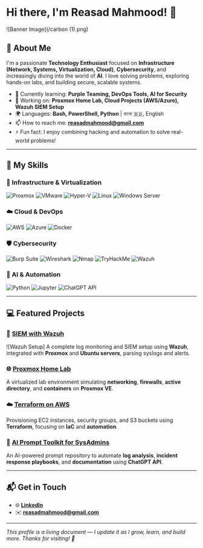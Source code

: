 # Hi there, I'm Reasad Mahmood! 👋

![Banner Image](/carbon (1).png) <!-- You can replace this with your custom banner -->

## 🚀 About Me

I'm a passionate **Technology Enthusiast** focused on **Infrastructure (Network, Systems, Virtualization, Cloud)**, **Cybersecurity**, and increasingly diving into the world of **AI**. I love solving problems, exploring hands-on labs, and building secure, scalable systems.  

- 🌱 Currently learning: **Purple Teaming, DevOps Tools, AI for Security**
- 🔭 Working on: **Proxmox Home Lab, Cloud Projects (AWS/Azure), Wazuh SIEM Setup**
- 🌍 Languages: **Bash, PowerShell, Python** | বাংলা 🇧🇩, English
- 📫 How to reach me: **reasadmahmood@gmail.com**
- ⚡ Fun fact: I enjoy combining hacking and automation to solve real-world problems!

---

## 🧠 My Skills

### 🔧 Infrastructure & Virtualization  
![Proxmox](https://img.shields.io/badge/-Proxmox-E57000?style=flat-square&logo=proxmox&logoColor=white)
![VMware](https://img.shields.io/badge/-VMware-607078?style=flat-square&logo=vmware&logoColor=white)
![Hyper-V](https://img.shields.io/badge/-Hyper--V-0078D7?style=flat-square&logo=windows&logoColor=white)
![Linux](https://img.shields.io/badge/-Linux-FCC624?style=flat-square&logo=linux&logoColor=black)
![Windows Server](https://img.shields.io/badge/-Windows%20Server-0078D7?style=flat-square&logo=windows&logoColor=white)

### ☁️ Cloud & DevOps  
![AWS](https://img.shields.io/badge/-AWS-232F3E?style=flat-square&logo=amazon-aws)
![Azure](https://img.shields.io/badge/-Azure-0078D4?style=flat-square&logo=microsoft-azure)
![Docker](https://img.shields.io/badge/-Docker-2496ED?style=flat-square&logo=docker&logoColor=white)

### 🛡️ Cybersecurity  
![Burp Suite](https://img.shields.io/badge/-Burp--Suite-FF6C37?style=flat-square&logo=burpsuite&logoColor=white)
![Wireshark](https://img.shields.io/badge/-Wireshark-1679A7?style=flat-square&logo=wireshark&logoColor=white)
![Nmap](https://img.shields.io/badge/-Nmap-000000?style=flat-square&logo=nmap&logoColor=white)
![TryHackMe](https://img.shields.io/badge/-TryHackMe-212C42?style=flat-square&logo=tryhackme&logoColor=white)
![Wazuh](https://img.shields.io/badge/-Wazuh-00517D?style=flat-square&logo=wazuh&logoColor=white)

### 🤖 AI & Automation  
![Python](https://img.shields.io/badge/-Python-3776AB?style=flat-square&logo=python&logoColor=white)
![Jupyter](https://img.shields.io/badge/-Jupyter-F37626?style=flat-square&logo=jupyter&logoColor=white)
![ChatGPT API](https://img.shields.io/badge/-OpenAI-412991?style=flat-square&logo=openai&logoColor=white)

---

## 💻 Featured Projects

### 🔐 [SIEM with Wazuh](https://github.com/your-repo-link)
![Wazuh Setup]
A complete log monitoring and SIEM setup using **Wazuh**, integrated with **Proxmox** and **Ubuntu servers**, parsing syslogs and alerts.

### 🌐 [Proxmox Home Lab](https://github.com/your-repo-link)
A virtualized lab environment simulating **networking**, **firewalls**, **active directory**, and **containers** on **Proxmox VE**.

### ☁️ [Terraform on AWS](https://github.com/your-repo-link)
Provisioning EC2 instances, security groups, and S3 buckets using **Terraform**, focusing on **IaC** and **automation**.

### 🧠 [AI Prompt Toolkit for SysAdmins](https://github.com/your-repo-link)
An AI-powered prompt repository to automate **log analysis**, **incident response playbooks**, and **documentation** using **ChatGPT API**.

---

## 📬 Get in Touch

- 🌐 **[LinkedIn](https://www.linkedin.com/in/reasad-mahmood)**
- ✉️ **reasadmahmood@gmail.com**


---

_This profile is a living document — I update it as I grow, learn, and build more. Thanks for visiting! 🌱_

